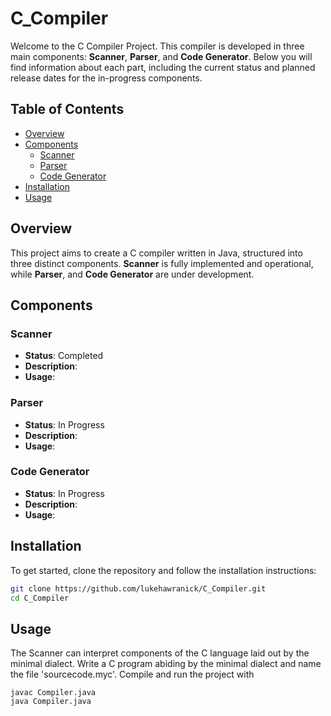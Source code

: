 # C_Compiler
Welcome to the C Compiler Project. This compiler is developed in three main components: **Scanner**, **Parser**, and **Code Generator**. Below you will find information about each part, including the current status and planned release dates for the in-progress components.

## Table of Contents

- [Overview](#overview)
- [Components](#components)
   - [Scanner](#scanner)
   - [Parser](#parser)
   - [Code Generator](#code-generator)
- [Installation](#installaton)
- [Usage](#usage)

## Overview 

This project aims to create a C compiler written in Java, structured into three distinct components. **Scanner** is fully implemented and operational, while **Parser**, and **Code Generator** are under development.

## Components

### Scanner

- **Status**: Completed
- **Description**:
- **Usage**: 

### Parser

- **Status**: In Progress
- **Description**:
- **Usage**: 

### Code Generator

- **Status**: In Progress
- **Description**:
- **Usage**: 

## Installation

To get started, clone the repository and follow the installation instructions:

```bash
git clone https://github.com/lukehawranick/C_Compiler.git
cd C_Compiler
```

## Usage

The Scanner can interpret components of the C language laid out by the minimal dialect. Write a C program abiding by the minimal dialect and name the file 'sourcecode.myc'. Compile and run the project with

```
javac Compiler.java
java Compiler.java
```

